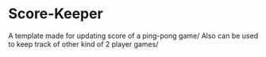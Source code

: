 # Score-Keeper
A template made for updating score of a ping-pong game/
Also can be used to keep track of other kind of 2 player games/
